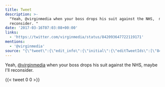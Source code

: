```yaml
---
title: Tweet
description: >-
  "Yeah, @virginmedia when your boss drops his suit against the NHS,  maybe I'll
  reconsider. "
date: '2017-03-16T07:03:08+00:00'
links:
  - 'https://twitter.com/virginmedia/status/842093647722119171'
mentions:
  - '@virginmedia'
source: "{\"tweet\":{\"edit_info\":{\"initial\":{\"editTweetIds\":[\"842284082293821441\"],\"editableUntil\":\"2017-03-16T08:59:08.757Z\",\"editsRemaining\":\"5\",\"isEditEligible\":true}},\"retweeted\":false,\"source\":\"<a href=\\\"http://twitter.com/download/android\\\" rel=\\\"nofollow\\\">Twitter for Android</a>\",\"entities\":{\"hashtags\":[],\"symbols\":[],\"user_mentions\":[{\"name\":\"Virgin Media \U0001F410\",\"screen_name\":\"virginmedia\",\"indices\":[\"6\",\"18\"],\"id_str\":\"17872077\",\"id\":\"17872077\"}],\"urls\":[{\"url\":\"https://t.co/2YlxJHwzhs\",\"expanded_url\":\"https://twitter.com/virginmedia/status/842093647722119171\",\"display_url\":\"twitter.com/virginmedia/st…\",\"indices\":[\"90\",\"113\"]}]},\"display_text_range\":[\"0\",\"113\"],\"favorite_count\":\"0\",\"id_str\":\"842284082293821441\",\"truncated\":false,\"retweet_count\":\"0\",\"id\":\"842284082293821441\",\"possibly_sensitive\":false,\"created_at\":\"Thu Mar 16 07:59:08 +0000 2017\",\"favorited\":false,\"full_text\":\"Yeah, @virginmedia when your boss drops his suit against the NHS,  maybe I'll reconsider. https://t.co/2YlxJHwzhs\",\"lang\":\"en\"}}"
---
```

Yeah, [@virginmedia](https://twitter.com/@virginmedia) when your boss drops his suit against the NHS,  maybe I'll reconsider. 
    
{{< tweet 0 0 >}}
    
